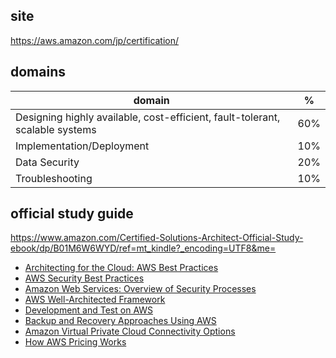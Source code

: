 
site
--------
https://aws.amazon.com/jp/certification/

domains 
---------
| domain                                                                       | %   |
|------------------------------------------------------------------------------|-----|
| Designing highly available, cost-efficient, fault-tolerant, scalable systems | 60% |
| Implementation/Deployment                                                    | 10% |
| Data Security                                                                | 20% |
| Troubleshooting                                                              | 10% |



 official study guide
---------------

https://www.amazon.com/Certified-Solutions-Architect-Official-Study-ebook/dp/B01M6W6WYD/ref=mt_kindle?_encoding=UTF8&me=


- [Architecting for the Cloud: AWS Best Practices](https://d0.awsstatic.com/whitepapers/AWS_Cloud_Best_Practices.pdf)
- [AWS Security Best Practices ](https://d0.awsstatic.com/whitepapers/Security/AWS_Security_Best_Practices.pdf?refid=em_)
- [Amazon Web Services: Overview of Security Processes](http://d0.awsstatic.com/whitepapers/Security/AWS%20Security%20Whitepaper.pdf)
- [AWS Well-Architected Framework](https://d0.awsstatic.com/whitepapers/architecture/AWS_Well-Architected_Framework.pdf)
- [Development and Test on AWS](http://media.amazonwebservices.com/AWS_Development_Test_Environments.pdf)
- [Backup and Recovery Approaches Using AWS](https://d0.awsstatic.com/whitepapers/Backup_Archive_and_Restore_Approaches_Using_AWS.pdf)
- [Amazon Virtual Private Cloud Connectivity Options](http://media.amazonwebservices.com/AWS_Amazon_VPC_Connectivity_Options.pdf)
- [How AWS Pricing Works](http://d0.awsstatic.com/whitepapers/aws_pricing_overview.pdf)
